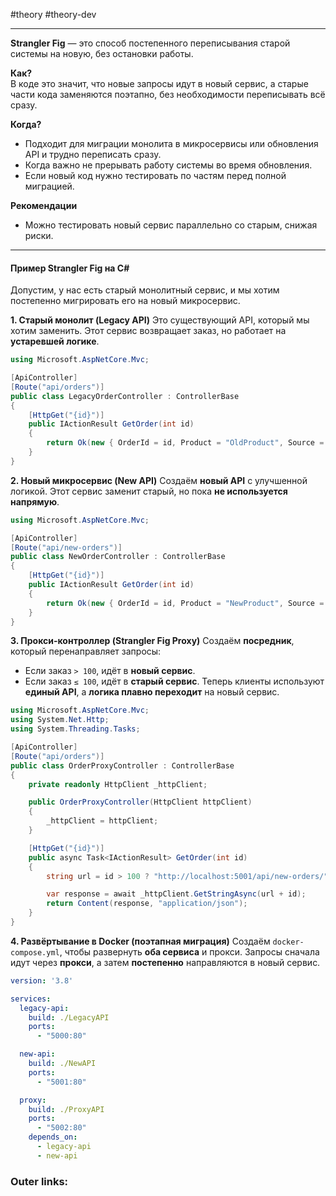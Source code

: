 #theory #theory-dev
 
---
**Strangler Fig** — это способ постепенного переписывания старой системы на новую, без остановки работы.

**Как?**  
В коде это значит, что новые запросы идут в новый сервис, а старые части кода заменяются поэтапно, без необходимости переписывать всё сразу.

**Когда?**
- Подходит для миграции монолита в микросервисы или обновления API и трудно переписать сразу.
- Когда важно не прерывать работу системы во время обновления.
- Если новый код нужно тестировать по частям перед полной миграцией.

**Рекомендации**
- Можно тестировать новый сервис параллельно со старым, снижая риски.

---
#### **Пример Strangler Fig на C#**

Допустим, у нас есть старый монолитный сервис, и мы хотим постепенно мигрировать его на новый микросервис.

**1. Старый монолит (Legacy API)**
Это существующий API, который мы хотим заменить.
Этот сервис возвращает заказ, но работает на **устаревшей логике**.
```csharp
using Microsoft.AspNetCore.Mvc;

[ApiController]
[Route("api/orders")]
public class LegacyOrderController : ControllerBase
{
    [HttpGet("{id}")]
    public IActionResult GetOrder(int id)
    {
        return Ok(new { OrderId = id, Product = "OldProduct", Source = "Legacy API" });
    }
}
```

**2. Новый микросервис (New API)**
Создаём **новый API** с улучшенной логикой.
Этот сервис заменит старый, но пока **не используется напрямую**.
```csharp
using Microsoft.AspNetCore.Mvc;

[ApiController]
[Route("api/new-orders")]
public class NewOrderController : ControllerBase
{
    [HttpGet("{id}")]
    public IActionResult GetOrder(int id)
    {
        return Ok(new { OrderId = id, Product = "NewProduct", Source = "New API" });
    }
}
```

**3. Прокси-контроллер (Strangler Fig Proxy)**
Создаём **посредник**, который перенаправляет запросы:
- Если заказ `> 100`, идёт в **новый сервис**.
- Если заказ `≤ 100`, идёт в **старый сервис**.
Теперь клиенты используют **единый API**, а **логика плавно переходит** на новый сервис.
```csharp
using Microsoft.AspNetCore.Mvc;
using System.Net.Http;
using System.Threading.Tasks;

[ApiController]
[Route("api/orders")]
public class OrderProxyController : ControllerBase
{
    private readonly HttpClient _httpClient;

    public OrderProxyController(HttpClient httpClient)
    {
        _httpClient = httpClient;
    }

    [HttpGet("{id}")]
    public async Task<IActionResult> GetOrder(int id)
    {
        string url = id > 100 ? "http://localhost:5001/api/new-orders/" : "http://localhost:5000/api/orders/";

        var response = await _httpClient.GetStringAsync(url + id);
        return Content(response, "application/json");
    }
}
```

**4. Развёртывание в Docker (поэтапная миграция)**
Создаём `docker-compose.yml`, чтобы развернуть **оба сервиса** и прокси.
Запросы сначала идут через **прокси**, а затем **постепенно** направляются в новый сервис.
```yaml
version: '3.8'

services:
  legacy-api:
    build: ./LegacyAPI
    ports:
      - "5000:80"

  new-api:
    build: ./NewAPI
    ports:
      - "5001:80"

  proxy:
    build: ./ProxyAPI
    ports:
      - "5002:80"
    depends_on:
      - legacy-api
      - new-api
```

### Outer links:


